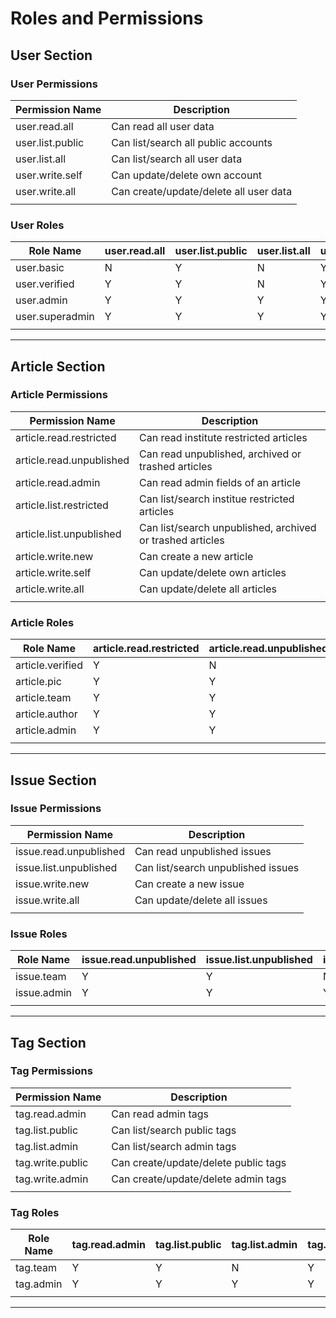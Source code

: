 # Roles and Permissions

## User Section

### User Permissions

| Permission Name  | Description                            |
| ---------------- | -------------------------------------- |
| user.read.all    | Can read all user data                 |
| user.list.public | Can list/search all public accounts    |
| user.list.all    | Can list/search all user data          |
| user.write.self  | Can update/delete own account          |
| user.write.all   | Can create/update/delete all user data |
|                  |                                        |

### User Roles

| Role Name       | user.read.all | user.list.public | user.list.all | user.write.self | user.write.all |
| --------------- | ------------- | ---------------- | ------------- | --------------- | -------------- |
| user.basic      | N             | Y                | N             | Y               | N              |
| user.verified   | Y             | Y                | N             | Y               | N              |
| user.admin      | Y             | Y                | Y             | Y               | N              |
| user.superadmin | Y             | Y                | Y             | Y               | Y              |
|                 |               |                  |               |                 |                |

---

## Article Section

### Article Permissions

| Permission Name          | Description                                               |
| ------------------------ | --------------------------------------------------------- |
| article.read.restricted  | Can read institute restricted articles                    |
| article.read.unpublished | Can read unpublished, archived or trashed articles        |
| article.read.admin       | Can read admin fields of an article                       |
| article.list.restricted  | Can list/search institue restricted articles              |
| article.list.unpublished | Can list/search unpublished, archived or trashed articles |
| article.write.new        | Can create a new article                                  |
| article.write.self       | Can update/delete own articles                            |
| article.write.all        | Can update/delete all articles                            |
|                          |                                                           |

### Article Roles

| Role Name        | article.read.restricted | article.read.unpublished | article.read.admin | article.list.restricted | article.list.unpublished | article.write.new | article.write.self | article.write.all |
| ---------------- | ----------------------- | ------------------------ | ------------------ | ----------------------- | ------------------------ | ----------------- | ------------------ | ----------------- |
| article.verified | Y                       | N                        | N                  | Y                       | N                        | N                 | N                  | N                 |
| article.pic      | Y                       | Y                        | N                  | Y                       | Y                        | N                 | N                  | N                 |
| article.team     | Y                       | Y                        | Y                  | Y                       | Y                        | N                 | Y                  | N                 |
| article.author   | Y                       | Y                        | Y                  | Y                       | Y                        | Y                 | Y                  | N                 |
| article.admin    | Y                       | Y                        | Y                  | Y                       | Y                        | Y                 | Y                  | Y                 |
|                  |                         |                          |                    |                         |                          |                   |                    |                   |

---

## Issue Section

### Issue Permissions

| Permission Name        | Description                        |
| ---------------------- | ---------------------------------- |
| issue.read.unpublished | Can read unpublished issues        |
| issue.list.unpublished | Can list/search unpublished issues |
| issue.write.new        | Can create a new issue             |
| issue.write.all        | Can update/delete all issues       |
|                        |                                    |

### Issue Roles

| Role Name   | issue.read.unpublished | issue.list.unpublished | issue.write.new | issue.write.all |
| ----------- | ---------------------- | ---------------------- | --------------- | --------------- |
| issue.team  | Y                      | Y                      | N               | N               |
| issue.admin | Y                      | Y                      | Y               | Y               |
|             |                        |                        |                 |                 |

---

## Tag Section

### Tag Permissions

| Permission Name  | Description                          |
| ---------------- | ------------------------------------ |
| tag.read.admin   | Can read admin tags                  |
| tag.list.public  | Can list/search public tags          |
| tag.list.admin   | Can list/search admin tags           |
| tag.write.public | Can create/update/delete public tags |
| tag.write.admin  | Can create/update/delete admin tags  |
|                  |                                      |

### Tag Roles

| Role Name | tag.read.admin | tag.list.public | tag.list.admin | tag.write.public | tag.write.admin |
| --------- | -------------- | --------------- | -------------- | ---------------- | --------------- |
| tag.team  | Y              | Y               | N              | Y                | N               |
| tag.admin | Y              | Y               | Y              | Y                | Y               |
|           |                |                 |                |                  |                 |

---
